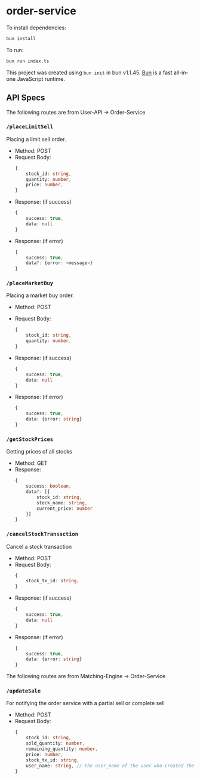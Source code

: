 # order-service

To install dependencies:

```bash
bun install
```

To run:

```bash
bun run index.ts
```

This project was created using `bun init` in bun v1.1.45. [Bun](https://bun.sh) is a fast all-in-one JavaScript runtime.

## API Specs

The following routes are from User-API -> Order-Service

### `/placeLimitSell`

Placing a limit sell order.

-   Method: POST
-   Request Body:
    ```ts
    {
        stock_id: string,
        quantity: number,
        price: number, 
    }
    ```
-   Response: (if success)
    ```ts
    {
        success: true,
        data: null
    }

-   Response: (if error)
    ```ts
    {
        success: true,
        data?: {error: <message>}
    }
    ```


### `/placeMarketBuy`

Placing a market buy order.

-   Method: POST
-   Request Body:
    ```ts
    {
        stock_id: string,
        quantity: number,
    }
    ```

-   Response: (if success)
    ```ts
    {
        success: true, 
        data: null
    }

-   Response: (if error)
    ```ts
    {
        success: true,
        data: {error: string}
    }
    ```

### `/getStockPrices`

Getting prices of all stocks

-   Method: GET
-   Response: 
    ```ts
    {
        success: boolean, 
        data?: [{
            stock_id: string,
            stock_name: string,
            current_price: number
        }]
    }

### `/cancelStockTransaction`

Cancel a stock transaction

-   Method: POST
-   Request Body:
    ```ts
    {
        stock_tx_id: string,
    }
    ```
-   Response: (if success)
    ```ts
    {
        success: true, 
        data: null
    }

-   Response: (if error)
    ```ts
    {
        success: true,
        data: {error: string}
    }
    ```


The following routes are from Matching-Engine -> Order-Service

### `/updateSale`

For notifying the order service with a partial sell or complete sell 

-   Method: POST
-   Request Body:
    ```ts
    {
        stock_id: string,
        sold_quantity: number,
        remaining_quantity: number, 
        price: number, 
        stock_tx_id: string, 
        user_name: string, // the user_name of the user who created the limit sell 
    }
    ```





